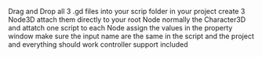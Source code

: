 Drag and Drop all 3 .gd files into your scrip folder in your project create 3 Node3D attach them directly to your root Node normally the Character3D and attatch one script to each Node assign the values in the property window make sure the input name are the same in the script and the project and everything should work controller support included
